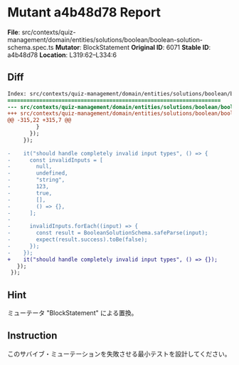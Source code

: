 # Mutant a4b48d78 Report

**File**: src/contexts/quiz-management/domain/entities/solutions/boolean/boolean-solution-schema.spec.ts
**Mutator**: BlockStatement
**Original ID**: 6071
**Stable ID**: a4b48d78
**Location**: L319:62–L334:6

## Diff

```diff
Index: src/contexts/quiz-management/domain/entities/solutions/boolean/boolean-solution-schema.spec.ts
===================================================================
--- src/contexts/quiz-management/domain/entities/solutions/boolean/boolean-solution-schema.spec.ts	original
+++ src/contexts/quiz-management/domain/entities/solutions/boolean/boolean-solution-schema.spec.ts	mutated #6071
@@ -315,22 +315,7 @@
         }
       });
     });
 
-    it("should handle completely invalid input types", () => {
-      const invalidInputs = [
-        null,
-        undefined,
-        "string",
-        123,
-        true,
-        [],
-        () => {},
-      ];
-
-      invalidInputs.forEach((input) => {
-        const result = BooleanSolutionSchema.safeParse(input);
-        expect(result.success).toBe(false);
-      });
-    });
+    it("should handle completely invalid input types", () => {});
   });
 });
```

## Hint

ミューテータ "BlockStatement" による置換。

## Instruction

このサバイブ・ミューテーションを失敗させる最小テストを設計してください。
